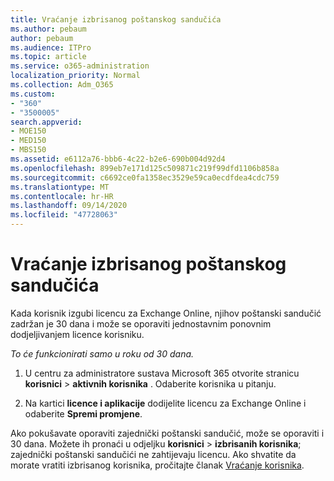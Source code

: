 ```yaml
---
title: Vraćanje izbrisanog poštanskog sandučića
ms.author: pebaum
author: pebaum
ms.audience: ITPro
ms.topic: article
ms.service: o365-administration
localization_priority: Normal
ms.collection: Adm_O365
ms.custom:
- "360"
- "3500005"
search.appverid:
- MOE150
- MED150
- MBS150
ms.assetid: e6112a76-bbb6-4c22-b2e6-690b004d92d4
ms.openlocfilehash: 899eb7e171d125c509871c219f99dfd1106b858a
ms.sourcegitcommit: c6692ce0fa1358ec3529e59ca0ecdfdea4cdc759
ms.translationtype: MT
ms.contentlocale: hr-HR
ms.lasthandoff: 09/14/2020
ms.locfileid: "47728063"
---
```

# <a name="restore-a-deleted-mailbox"></a>Vraćanje izbrisanog poštanskog sandučića

Kada korisnik izgubi licencu za Exchange Online, njihov poštanski sandučić zadržan je 30 dana i može se oporaviti jednostavnim ponovnim dodjeljivanjem licence korisniku.
  
 *To će funkcionirati samo u roku od 30 dana.*  
  
1. U centru za administratore sustava Microsoft 365 otvorite stranicu **korisnici** \> **aktivnih korisnika** . Odaberite korisnika u pitanju.

2. Na kartici **licence i aplikacije** dodijelite licencu za Exchange Online i odaberite **Spremi promjene**.

Ako pokušavate oporaviti zajednički poštanski sandučić, može se oporaviti i 30 dana. Možete ih pronaći u odjeljku **korisnici** \> **izbrisanih korisnika**; zajednički poštanski sandučići ne zahtijevaju licencu. Ako shvatite da morate vratiti izbrisanog korisnika, pročitajte članak [Vraćanje korisnika](https://docs.microsoft.com/microsoft-365/admin/add-users/restore-user).
  